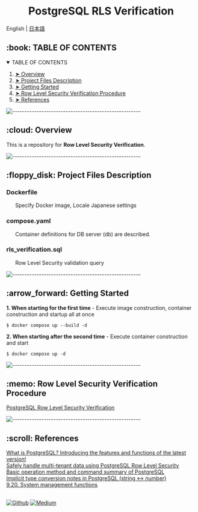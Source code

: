 <h1 align="center"> PostgreSQL RLS Verification </h1>

English | [日本語](https://github.com/nao-United92/postgres-rls-verifycation/blob/main/README.ja.md)</h2>

<!-- TABLE OF CONTENTS -->
<h2 id="table-of-contents"> :book: TABLE OF CONTENTS</h2>

<details open="open">
  <summary>TABLE OF CONTENTS</summary>
  <ol>
    <li><a href="#overview"> ➤ Overview</a></li>
    <li><a href="#project-files-description"> ➤ Project Files Description</a></li>
    <li><a href="#getting-started"> ➤ Getting Started</a></li>
    <li><a href="#row-level-security-verification-procedure"> ➤ Row Level Security Verification Procedure</a></li>
    <li><a href="#references"> ➤ References</a></li>
  </ol>
</details>

![-----------------------------------------------------](https://raw.githubusercontent.com/andreasbm/readme/master/assets/lines/rainbow.png)

<!-- Overview -->
<h2 id="overview"> :cloud: Overview</h2>

<p align="justify">
  This is a repository for <b>Row Level Security Verification</b>.<br>
</p>

![-----------------------------------------------------](https://raw.githubusercontent.com/andreasbm/readme/master/assets/lines/rainbow.png)

<!-- PROJECT FILES DESCRIPTION -->
<h2 id="project-files-description"> :floppy_disk: Project Files Description</h2>

<h3>Dockerfile</h3>
<ul>
  Specify Docker image, Locale Japanese settings
</ul>

<h3>compose.yaml</h3>
<ul>
  Container definitions for DB server (db) are described.
</ul>

<h3>rls_verification.sql</h3>
<ul>
  Row Level Security validation query
</ul>

![-----------------------------------------------------](https://raw.githubusercontent.com/andreasbm/readme/master/assets/lines/rainbow.png)

<!-- Getting Started -->
<h2 id="getting-started"> :arrow_forward: Getting Started</h2>

<p><b>1. When starting for the first time</b> - Execute image construction, container construction and startup all at once</p>
<pre><code>$ docker compose up --build -d</code></pre>

<p><b>2. When starting after the second time</b> - Execute container construction and start</p>
<pre><code>$ docker compose up -d</code></pre>

![-----------------------------------------------------](https://raw.githubusercontent.com/andreasbm/readme/master/assets/lines/rainbow.png)

<!-- Row Level Security Verification Procedure -->
<h2 id="row-level-security-verification-procedure"> :memo: Row Level Security Verification Procedure</h2>
<a href="https://qiita.com/nao-United92/items/8d939cda0e1ccf73b6da">PostgreSQL Row Level Security Verification</a><br>

![-----------------------------------------------------](https://raw.githubusercontent.com/andreasbm/readme/master/assets/lines/rainbow.png)

<!-- References -->
<h2 id="references"> :scroll: References</h2>
<a href="https://products.sint.co.jp/siob/blog/postgresql">What is PostgreSQL? Introducing the features and functions of the latest version!</a><br>
<a href="https://times.hrbrain.co.jp/entry/postgresql-row-level-security">Safely handle multi-tenant data using PostgreSQL Row Level Security</a><br>
<a href="https://masanyon.com/postgresql-db-cli-command-sql-list/#i-3">Basic operation method and command summary of PostgreSQL</a><br>
<a href="https://qiita.com/6in/items/f23ead1314b9e6d2f2b7">Implicit type conversion notes in PostgreSQL (string <-> number)</a><br>
<a href="https://www.postgresql.jp/document/8.1/html/functions-admin.html">9.20. System management functions</a>
<br><br>

<a href="https://github.com/nao-United92" target="_blank"><img alt="Github" src="https://img.shields.io/badge/GitHub-%2312100E.svg?&style=for-the-badge&logo=Github&logoColor=white" /></a>
<a href="https://qiita.com/nao-United92" target="_blank"><img alt="Medium" src="https://img.shields.io/badge/qiita-55C500.svg?&style=for-the-badge&logo=qiita&logoColor=white" /></a>
